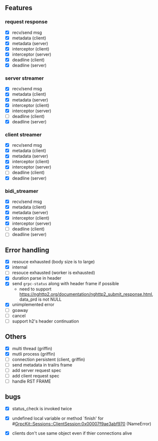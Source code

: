 ## Features

### request response

- [x] recv/send msg
- [x] metadata (client)
- [x] metadata (server)
- [x] interceptor (client)
- [x] interceptor (server)
- [x] deadline (client)
- [x] deadline (server)

### server streamer

- [x] recv/send msg
- [x] metadata (client)
- [x] metadata (server)
- [x] interceptor (client)
- [x] interceptor (server)
- [ ] deadline (client)
- [x] deadline (server)

### client streamer

- [x] recv/send msg
- [x] metadata (client)
- [x] metadata (server)
- [x] interceptor (client)
- [x] interceptor (server)
- [ ] deadline (client)
- [x] deadline (server)

### bidi_streamer

- [x] recv/send msg
- [x] metadata (client)
- [x] metadata (server)
- [x] interceptor (client)
- [x] interceptor (server)
- [ ] deadline (client)
- [ ] deadline (server)

## Error handling

- [x] resouce exhausted (body size is to large)
- [x] internal
- [ ] resouce exhausted (worker is exhausted)
- [x] duration parse in header
- [x] send `grpc-status` along with header frame if possible
   - need to support  https://nghttp2.org/documentation/nghttp2_submit_response.html, data_prd is not NULL
- [x] unimplemented error
- [ ] goaway
- [ ] cancel
- [ ] support h2's header continuation

## Others

- [x] multi thread (griffin)
- [x] mutli process (griffin)
- [ ] connection persistent (client, griffin)
- [ ] send metadata in trailrs frame
- [ ] add server request spec
- [ ] add client request spec
- [ ] handle RST FRAME

## bugs

- [x] status_check is invoked twice
- [x] undefined local variable or method `finish' for #<GrpcKit::Sessions::ClientSession:0x00007f9ae3abf970> (NameError)
- [x] clients don't use same object even if thier connections alive

